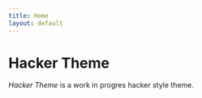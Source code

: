 ```yaml
---
title: Home
layout: default
---
```


# Hacker Theme

*Hacker Theme* is a work in progres hacker style theme.